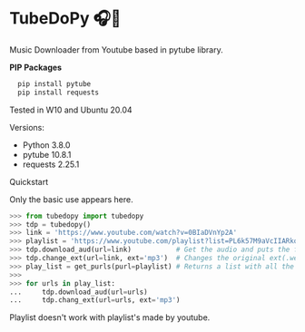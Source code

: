 # TubeDoPy 🎧🎵
Music Downloader from Youtube based in pytube library.

**PIP Packages**
```bash
  pip install pytube
  pip install requests
```

Tested in W10 and Ubuntu 20.04

Versions:
  - Python 3.8.0 
  - pytube 10.8.1
  - requests 2.25.1

Quickstart

Only the basic use appears here.

```python
>>> from tubedopy import tubedopy
>>> tdp = tubedopy()
>>> link = 'https://www.youtube.com/watch?v=0BIaDVnYp2A'
>>> playlist = 'https://www.youtube.com/playlist?list=PL6k57M9aVcIIARkqPG06AapxZ99yqepds'
>>> tdp.download_aud(url=link)           # Get the audio and puts the files in $ ~/Music/tubedopy
>>> tdp.change_ext(url=link, ext='mp3')  # Changes the original ext(.webm) for the chosen ext
>>> play_list = get_purls(purl=playlist) # Returns a list with all the links of the playlist
>>>
>>> for urls in play_list:
...     tdp.download_aud(url=urls)
...     tdp.chang_ext(url=urls, ext='mp3')
```

Playlist doesn't work with playlist's made by youtube.
